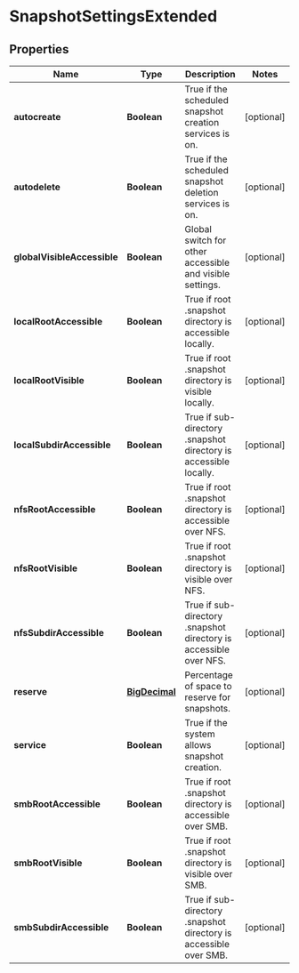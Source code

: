 
# SnapshotSettingsExtended

## Properties
Name | Type | Description | Notes
------------ | ------------- | ------------- | -------------
**autocreate** | **Boolean** | True if the scheduled snapshot creation services is on. |  [optional]
**autodelete** | **Boolean** | True if the scheduled snapshot deletion services is on. |  [optional]
**globalVisibleAccessible** | **Boolean** | Global switch for other accessible and visible settings. |  [optional]
**localRootAccessible** | **Boolean** | True if root .snapshot directory is accessible locally. |  [optional]
**localRootVisible** | **Boolean** | True if root .snapshot directory is visible locally. |  [optional]
**localSubdirAccessible** | **Boolean** | True if sub-directory .snapshot directory is accessible locally. |  [optional]
**nfsRootAccessible** | **Boolean** | True if root .snapshot directory is accessible over NFS. |  [optional]
**nfsRootVisible** | **Boolean** | True if root .snapshot directory is visible over NFS. |  [optional]
**nfsSubdirAccessible** | **Boolean** | True if sub-directory .snapshot directory is accessible over NFS. |  [optional]
**reserve** | [**BigDecimal**](BigDecimal.md) | Percentage of space to reserve for snapshots. |  [optional]
**service** | **Boolean** | True if the system allows snapshot creation. |  [optional]
**smbRootAccessible** | **Boolean** | True if root .snapshot directory is accessible over SMB. |  [optional]
**smbRootVisible** | **Boolean** | True if root .snapshot directory is visible over SMB. |  [optional]
**smbSubdirAccessible** | **Boolean** | True if sub-directory .snapshot directory is accessible over SMB. |  [optional]




